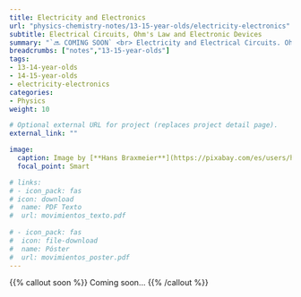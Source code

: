 ```yaml
---
title: Electricity and Electronics
url: "physics-chemistry-notes/13-15-year-olds/electricity-electronics"
subtitle: Electrical Circuits, Ohm's Law and Electronic Devices
summary: "`🔜 COMING SOON` <br> Electricity and Electrical Circuits. Ohm's Law. Electronic Devices."
breadcrumbs: ["notes","13-15-year-olds"]
tags:
- 13-14-year-olds
- 14-15-year-olds
- electricity-electronics
categories:
- Physics
weight: 10

# Optional external URL for project (replaces project detail page).
external_link: ""

image:
  caption: Image by [**Hans Braxmeier**](https://pixabay.com/es/users/hans-2/) on [Pixabay](https://pixabay.com/es/)
  focal_point: Smart

# links:
# - icon_pack: fas
# icon: download
#  name: PDF Texto
#  url: movimientos_texto.pdf
  
# - icon_pack: fas
#  icon: file-download
#  name: Póster
#  url: movimientos_poster.pdf  
---
```


{{% callout soon %}}
Coming soon...
{{% /callout %}}
